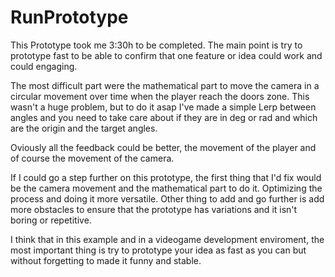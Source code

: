 # RunPrototype

This Prototype took me 3:30h to be completed. The main point is try to prototype fast to be able to confirm that one feature or idea could work and could engaging.

The most difficult part were the mathematical part to move the camera in a circular movement over time when the player reach the doors zone. This wasn't a huge problem, but to do it asap I've made a simple Lerp between angles and you need to take care about if they are in deg or rad and which are the origin and the target angles.

Oviously all the feedback could be better, the movement of the player and of course the movement of the camera. 

If I could go a step further on this prototype, the first thing that I'd fix would be the camera movement and the mathematical part to do it. Optimizing the process and doing it more versatile. Other thing to add and go further is add more obstacles to ensure that the prototype has variations and it isn't boring or repetitive.

I think that in this example and in a videogame development enviroment, the most important thing is try to prototype your idea as fast as you can but without forgetting to made it funny and stable.